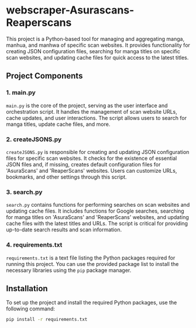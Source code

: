 # webscraper-Asurascans-Reaperscans

This project is a Python-based tool for managing and aggregating manga, manhua, and manhwa of specific scan websites. It provides functionality for creating JSON configuration files, searching for manga titles on specific scan websites, and updating cache files for quick access to the latest titles.

## Project Components

### 1. main.py

`main.py` is the core of the project, serving as the user interface and orchestration script. It handles the management of scan website URLs, cache updates, and user interactions. The script allows users to search for manga titles, update cache files, and more.

### 2. createJSONS.py

`createJSONS.py` is responsible for creating and updating JSON configuration files for specific scan websites. It checks for the existence of essential JSON files and, if missing, creates default configuration files for 'AsuraScans' and 'ReaperScans' websites. Users can customize URLs, bookmarks, and other settings through this script.

### 3. search.py

`search.py` contains functions for performing searches on scan websites and updating cache files. It includes functions for Google searches, searching for manga titles on 'AsuraScans' and 'ReaperScans' websites, and updating cache files with the latest titles and URLs. The script is critical for providing up-to-date search results and scan information.

### 4. requirements.txt

`requirements.txt` is a text file listing the Python packages required for running this project. You can use the provided package list to install the necessary libraries using the `pip` package manager.

## Installation

To set up the project and install the required Python packages, use the following command:

```bash
pip install -r requirements.txt
```